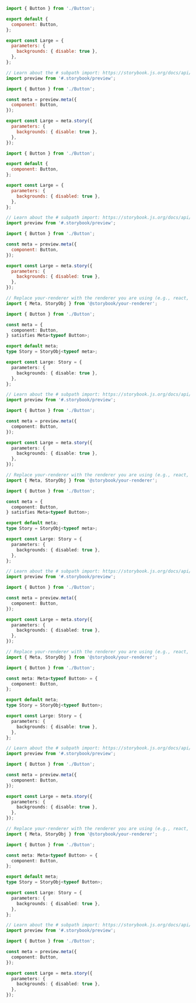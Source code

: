 <!-- TODO: THis example needs adjustment to avoid rendering issues  and vetted for addons -->

```js filename="Button.stories.js|jsx" renderer="common" language="js" tabTitle="Without globals API (CSF 3)"
import { Button } from './Button';

export default {
  component: Button,
};

export const Large = {
  parameters: {
    backgrounds: { disable: true },
  },
};
```

```js filename="Button.stories.js|jsx" renderer="react" language="js" tabTitle="Without globals API (CSF Next 🧪)"
// Learn about the # subpath import: https://storybook.js.org/docs/api/csf/csf-factories#subpath-imports
import preview from '#.storybook/preview';

import { Button } from './Button';

const meta = preview.meta({
  component: Button,
});

export const Large = meta.story({
  parameters: {
    backgrounds: { disable: true },
  },
});
```

```js filename="Button.stories.js|jsx" renderer="common" language="js" tabTitle="With globals API (CSF 3)"
import { Button } from './Button';

export default {
  component: Button,
};

export const Large = {
  parameters: {
    backgrounds: { disabled: true },
  },
};
```

```js filename="Button.stories.js|jsx" renderer="react" language="js" tabTitle="With globals API (CSF Next 🧪)"
// Learn about the # subpath import: https://storybook.js.org/docs/api/csf/csf-factories#subpath-imports
import preview from '#.storybook/preview';

import { Button } from './Button';

const meta = preview.meta({
  component: Button,
});

export const Large = meta.story({
  parameters: {
    backgrounds: { disabled: true },
  },
});
```

```ts filename="Button.stories.ts|tsx" renderer="common" language="ts-4-9" tabTitle="Without globals API (CSF 3)"
// Replace your-renderer with the renderer you are using (e.g., react, vue3, angular, etc.)
import { Meta, StoryObj } from '@storybook/your-renderer';

import { Button } from './Button';

const meta = {
  component: Button,
} satisfies Meta<typeof Button>;

export default meta;
type Story = StoryObj<typeof meta>;

export const Large: Story = {
  parameters: {
    backgrounds: { disable: true },
  },
};
```

```ts filename="Button.stories.ts|tsx" renderer="react" language="ts-4-9" tabTitle="Without globals API (CSF Next 🧪)"
// Learn about the # subpath import: https://storybook.js.org/docs/api/csf/csf-factories#subpath-imports
import preview from '#.storybook/preview';

import { Button } from './Button';

const meta = preview.meta({
  component: Button,
});

export const Large = meta.story({
  parameters: {
    backgrounds: { disable: true },
  },
});
```

```ts filename="Button.stories.ts|tsx" renderer="common" language="ts-4-9" tabTitle="With globals API (CSF 3)"
// Replace your-renderer with the renderer you are using (e.g., react, vue3, angular, etc.)
import { Meta, StoryObj } from '@storybook/your-renderer';

import { Button } from './Button';

const meta = {
  component: Button,
} satisfies Meta<typeof Button>;

export default meta;
type Story = StoryObj<typeof meta>;

export const Large: Story = {
  parameters: {
    backgrounds: { disabled: true },
  },
};
```

```ts filename="Button.stories.ts|tsx" renderer="react" language="ts-4-9" tabTitle="With globals API (CSF Next 🧪)"
// Learn about the # subpath import: https://storybook.js.org/docs/api/csf/csf-factories#subpath-imports
import preview from '#.storybook/preview';

import { Button } from './Button';

const meta = preview.meta({
  component: Button,
});

export const Large = meta.story({
  parameters: {
    backgrounds: { disabled: true },
  },
});
```

```ts filename="Button.stories.ts|tsx" renderer="common" language="ts" tabTitle="Without globals API (CSF 3)"
// Replace your-renderer with the renderer you are using (e.g., react, vue3, angular, etc.)
import { Meta, StoryObj } from '@storybook/your-renderer';

import { Button } from './Button';

const meta: Meta<typeof Button> = {
  component: Button,
};

export default meta;
type Story = StoryObj<typeof Button>;

export const Large: Story = {
  parameters: {
    backgrounds: { disable: true },
  },
};
```

```ts filename="Button.stories.ts|tsx" renderer="react" language="ts" tabTitle="Without globals API (CSF Next 🧪)"
// Learn about the # subpath import: https://storybook.js.org/docs/api/csf/csf-factories#subpath-imports
import preview from '#.storybook/preview';

import { Button } from './Button';

const meta = preview.meta({
  component: Button,
});

export const Large = meta.story({
  parameters: {
    backgrounds: { disable: true },
  },
});
```

```ts filename="Button.stories.ts|tsx" renderer="common" language="ts" tabTitle="With globals API (CSF 3)"
// Replace your-renderer with the renderer you are using (e.g., react, vue3, angular, etc.)
import { Meta, StoryObj } from '@storybook/your-renderer';

import { Button } from './Button';

const meta: Meta<typeof Button> = {
  component: Button,
};

export default meta;
type Story = StoryObj<typeof Button>;

export const Large: Story = {
  parameters: {
    backgrounds: { disabled: true },
  },
};
```

```ts filename="Button.stories.ts|tsx" renderer="react" language="ts" tabTitle="With globals API (CSF Next 🧪)"
// Learn about the # subpath import: https://storybook.js.org/docs/api/csf/csf-factories#subpath-imports
import preview from '#.storybook/preview';

import { Button } from './Button';

const meta = preview.meta({
  component: Button,
});

export const Large = meta.story({
  parameters: {
    backgrounds: { disabled: true },
  },
});
```
